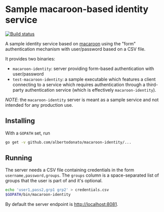 # Sample macaroon-based identity service

[![Build status](https://img.shields.io/travis/albertodonato/macaroon-identity.svg)](https://travis-ci.org/albertodonato/macaroon-identity)

A sample identity service based on
[macaroon](https://github.com/go-macaroon/macaroon) using the "form"
authentication mechanism with user/password based on a CSV file.

It provides two binaries:
- `macaroon-identity`: server providing form-based authentication with user/password
- `test-macaroon-identity`: a sample executable which features a client
  connecting to a service which requires authentication through a third-party
  authentication service (which is effectively `macaroon-identity`).

*NOTE*: the `macaroon-identity` server is meant as a sample service and not intended for any production use.


## Installing

With a `GOPATH` set, run

```bash
go get -v github.com/albertodonato/macaroon-identity/...
```

## Running

The server needs a CSV file containing credentials in the form `username,password,groups`.
The `groups` column is a space-separated list of groups that the user is part of and it's optional.

```bash
echo 'user1,pass2,grp1 grp2' > credentials.csv
$GOPATH/bin/macaroon-identity
```

By default the server endpoint is <http://localhost:8081>.
